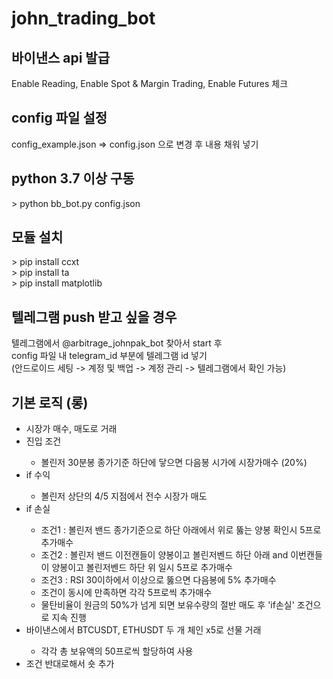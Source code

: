 # john_trading_bot


<h2>바이낸스 api 발급</h2>
Enable Reading, Enable Spot & Margin Trading, Enable Futures 체크


<h2>config 파일 설정</h2>
config_example.json => config.json 으로 변경 후 내용 채워 넣기


<h2>python 3.7 이상 구동</h2>
> python bb_bot.py config.json


<h2>모듈 설치</h2>
> pip install ccxt <br />
> pip install ta <br />
> pip install matplotlib


<h2>텔레그램 push 받고 싶을 경우</h2>
텔레그램에서 @arbitrage_johnpak_bot 찾아서 start 후 <br />
config 파일 내 telegram_id 부분에 텔레그램 id 넣기 <br />
(안드로이드 세팅 -> 계정 및 백업 -> 계정 관리 -> 텔레그램에서 확인 가능) 


<h2>기본 로직 (롱)</h2>
<ul>
<li>시장가 매수, 매도로 거래</li>
<li>진입 조건</li>
<ul>
<li>볼린저 30분봉 종가기준 하단에 닿으면 다음봉 시가에 시장가매수 (20%)</li>
</ul>
<li>if 수익</li>
<ul>
<li>볼린저 상단의 4/5 지점에서 전수 시장가 매도</li>
</ul>
<li>if 손실</li>
<ul>
<li>조건1 : 볼린저 밴드 종가기준으로 하단 아래에서 위로 뚫는 양봉 확인시 5프로 추가매수</li>
<li>조건2 : 볼린저 밴드 이전캔들이 양봉이고 볼린저벤드 하단 아래 and 이번캔들이 양봉이고 볼린저벤드 하단 위 일시 5프로 추가매수</li>
<li>조건3 : RSI 30이하에서 이상으로 뚫으면 다음봉에 5% 추가매수</li>
<li>조건이 동시에 만족하면 각각 5프로씩 추가매수</li>
<li>물탄비율이 원금의 50%가 넘게 되면 보유수량의 절반 매도 후 'if손실' 조건으로 지속 진행</li>
</ul>
<li>바이낸스에서 BTCUSDT, ETHUSDT 두 개 체인 x5로 선물 거래</li>
<ul>
<li>각각 총 보유액의 50프로씩 할당하여 사용</li>
</ul>

<li>조건 반대로해서 숏 추가</li>
</ul>
